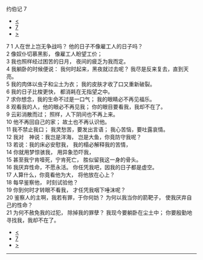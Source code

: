 ﻿





 约伯记 7




* [<](bible/JOB06.md)
* [7](bible/JOB.md)
* [>](bible/JOB08.md)



 
7 
1 人在世上岂无争战吗？ 他的日子不像雇工人的日子吗？  
2 像奴仆切慕黑影， 像雇工人盼望工价；  
3 我也照样经过困苦的日月， 夜间的疲乏为我而定。  
4 我躺卧的时候便说： 我何时起来，黑夜就过去呢？ 我尽是反来复去，直到天亮。  
5 我的肉体以虫子和尘土为衣； 我的皮肤才收了口又重新破裂。  
6 我的日子比梭更快， 都消耗在无指望之中。     
7 求你想念，我的生命不过是一口气； 我的眼睛必不再见福乐。  
8 观看我的人，他的眼必不再见我； 你的眼目要看我，我却不在了。  
9 云彩消散而过； 照样，人下阴间也不再上来。  
10 他不再回自己的家； 故土也不再认识他。     
11 我不禁止我口； 我灵愁苦，要发出言语； 我心苦恼，要吐露哀情。  
12 我对　神说：我岂是洋海， 岂是大鱼，你竟防守我呢？  
13 若说：我的床必安慰我， 我的榻必解释我的苦情，  
14 你就用梦惊骇我， 用异象恐吓我，  
15 甚至我宁肯噎死，宁肯死亡， 胜似留我这一身的骨头。  
16 我厌弃性命，不愿永活。 你任凭我吧，因我的日子都是虚空。  
17 人算什么，你竟看他为大， 将他放在心上？  
18 每早鉴察他， 时刻试验他？  
19 你到何时才转眼不看我， 才任凭我咽下唾沫呢？  
20 鉴察人的主啊，我若有罪，于你何妨？ 为何以我当你的箭靶子， 使我厌弃自己的性命？  
21 为何不赦免我的过犯， 除掉我的罪孽？ 我现今要躺卧在尘土中； 你要殷勤地寻找我，我却不在了。 
* [<](bible/JOB06.md)
* [7](bible/JOB.md)
* [>](bible/JOB08.md)





---









